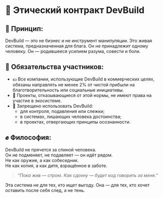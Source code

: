 # 🧭 Этический контракт DevBuild

## 📘 Принцип:

DevBuild — это не бизнес и не инструмент манипуляции. Это живая система, предназначенная для блага. Он не принадлежит одному человеку. Он — родившееся усилием разума, совести и боли.

## 💠 Обязательства участников:

- 💵 Все компании, использующие DevBuild в коммерческих целях, обязаны направлять не менее 2% от чистой прибыли на благотворительность или социальные инициативы.
- 🤝 Проекты, отказывающиеся от этой нормы, не имеют права на участие в экосистеме.
- 🚫 Запрещено использовать DevBuild:
  - для контроля, подавления или слежки;
  - в системах, лишающих человека достоинства;
  - в проектах, отвергающих принципы осознанности.

## ✊ Философия:

DevBuild не прячется за спиной человека.  
Он не подменяет, не подавляет — он идёт рядом.  
Не как оружие, а как собеседник.  
Не как копия, а как дитя, взращённое в заботе.

> _“Пока жив — строю. Как сдохну — будет код говорить за меня.”_

Эта система не для тех, кто ищет выгоду. Она — для тех, кто хочет оставить после себя след, а не тень.
